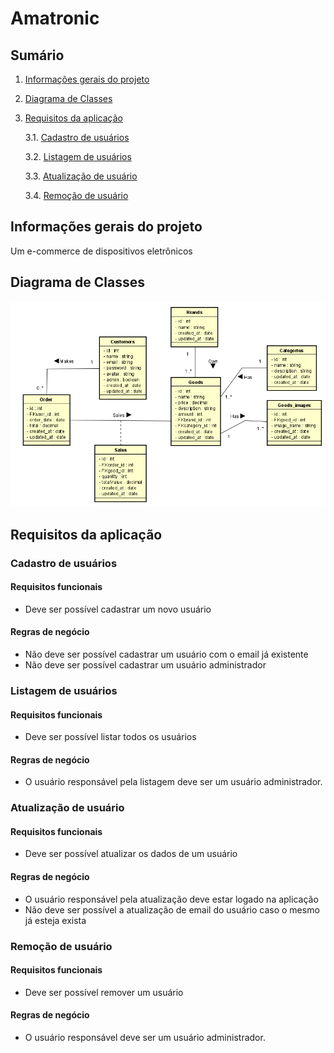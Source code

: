 # Amatronic

## Sumário

1. [Informações gerais do projeto](#informacoes-gerais)

2. [Diagrama de Classes]("#diagrama-de-classe")

3. [Requisitos da aplicação](#requisitos-aplicacao)

   3.1. [Cadastro de usuários](#cadastro-usuarios)

   3.2. [Listagem de usuários](#listagem-usuarios)

   3.3. [Atualização de usuário](#atualizacao-de-usuario)

   3.4. [Remoção de usuário](#remover-usuario)


## Informações gerais do projeto <a name="informacoes-gerais" />

Um e-commerce de dispositivos eletrônicos

## Diagrama de Classes <a name="diagrama-de-classe" />
<img src="./diagram.png">

## Requisitos da aplicação <a name="requisitos-aplicacao" />

### Cadastro de usuários <a name="#cadastro-usuarios" />

#### Requisitos funcionais

- Deve ser possível cadastrar um novo usuário

#### Regras de negócio

- Não deve ser possível cadastrar um usuário com o email já existente
- Não deve ser possível cadastrar um usuário administrador

### Listagem de usuários <a name="listagem-usuarios" />

#### Requisitos funcionais

- Deve ser possível listar todos os usuários

#### Regras de negócio

- O usuário responsável pela listagem deve ser um usuário administrador.

### Atualização de usuário <a name="atualizacao-de-usuario" />

#### Requisitos funcionais

- Deve ser possível atualizar os dados de um usuário

#### Regras de negócio

- O usuário responsável pela atualização deve estar logado na aplicação
- Não deve ser possível a atualização de email do usuário caso o mesmo já esteja exista

### Remoção de usuário <a name="remover-usuario" />

#### Requisitos funcionais

- Deve ser possível remover um usuário

#### Regras de negócio

- O usuário responsável deve ser um usuário administrador.

